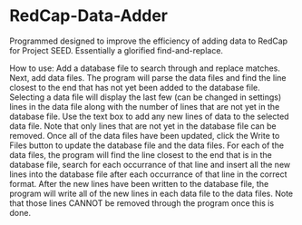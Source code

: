 # RedCap-Data-Adder
Programmed designed to improve the efficiency of adding data to RedCap for Project SEED. Essentially a glorified find-and-replace.

How to use:
Add a database file to search through and replace matches.
Next, add data files. The program will parse the data files and find the line closest to the end that has not yet been added to the database file.
Selecting a data file will display the last few (can be changed in settings) lines in the data file along with the number of lines that are not yet in the database file.
Use the text box to add any new lines of data to the selected data file. Note that only lines that are not yet in the database file can be removed.
Once all of the data files have been updated, click the Write to Files button to update the database file and the data files. For each of the data files, the program will find the line closest to the end that is in the database file, search for each occurrance of that line and insert all the new lines into the database file after each occurrance of that line in the correct format.
After the new lines have been written to the database file, the program will write all of the new lines in each data file to the data files. Note that those lines CANNOT be removed through the program once this is done.
